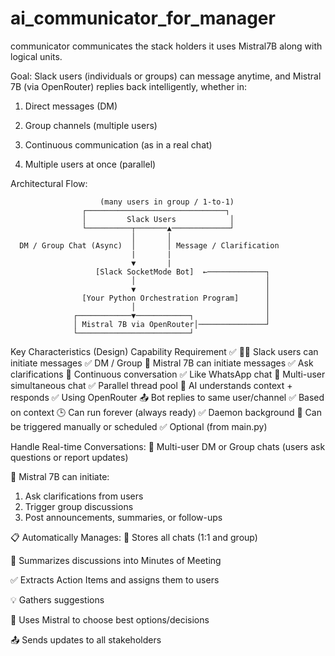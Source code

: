 # ai_communicator_for_manager
communicator communicates the stack holders it uses Mistral7B along with logical units.





Goal:
Slack users (individuals or groups) can message anytime, and Mistral 7B (via OpenRouter) replies back intelligently, whether in:

1. Direct messages (DM)

2. Group channels (multiple users)

3. Continuous communication (as in a real chat)

4. Multiple users at once (parallel)

Architectural Flow:

                        (many users in group / 1-to-1)
                    ┌───────────────────────────────┐
                    │         Slack Users            │
                    └──────────┬───────▲─────────────┘
                               │       │
      DM / Group Chat (Async)  │       │ Message / Clarification
                               |       |    
                               ▼       |
                       [Slack SocketMode Bot]  ←─────────────┐
                               │                             │
                               ▼                             │
                    [Your Python Orchestration Program]      │
                               │                             │
                  ┌────────────▼────────────┐                │
                  │ Mistral 7B via OpenRouter│───────────────┘
                  └─────────────────────────┘


Key Characteristics (Design)
Capability	                               Requirement ✅
🧑‍💻 Slack users can initiate messages	       ✅ DM / Group
🤖 Mistral 7B can initiate messages	       ✅ Ask clarifications
🔁 Continuous conversation	               ✅ Like WhatsApp chat
🧵 Multi-user simultaneous chat	       ✅ Parallel thread pool
🧠 AI understands context + responds	       ✅ Using OpenRouter
📤 Bot replies to same user/channel	       ✅ Based on context
🕒 Can run forever (always ready)	       ✅ Daemon background
🔗 Can be triggered manually or scheduled      ✅ Optional (from main.py)


Handle Real-time Conversations:
👥 Multi-user DM or Group chats (users ask questions or report updates)

🤖 Mistral 7B can initiate:

1. Ask clarifications from users
2. Trigger group discussions
3. Post announcements, summaries, or follow-ups

📋 Automatically Manages:
🧠 Stores all chats (1:1 and group)

🧾 Summarizes discussions into Minutes of Meeting

✅ Extracts Action Items and assigns them to users

💡 Gathers suggestions

🎯 Uses Mistral to choose best options/decisions

📤 Sends updates to all stakeholders






